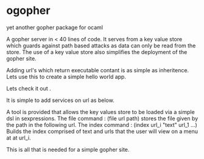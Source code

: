 # ogopher
yet another gopher package for ocaml

A gopher server in < 40 lines of code.  It serves from a key
value store which guards against path based attacks as data
can only be read from the store.  The use of a key value
store also simplifies the deployment of the gopher site.

Adding url's which return executable contant is as simple
as inheritence.  Lets use this to create a simple hello world
app.

Lets check it out .

It is simple to add services on url as below.

A tool is provided that allows the key values store to be
loaded via a simple dsl in sexpressions.  The file command :
(file url path)
stores the file given by the path in the following url. The
index command :
(index url_i "text" url_1 ...)
Builds the index comprised of text and urls that the user will
view on a menu at at url_i.

This is all that is needed for a simple gopher site.
